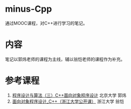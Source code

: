 # minus-Cpp
通过MOOC课程，对C++进行学习的笔记。
# 内容
笔记以郭炜老师的课程为主线，辅以翁恺老师的课程作为补充。
# 参考课程
1. [程序设计与算法（三）C++面向对象程序设计](https://www.icourse163.org/course/PKU-1002029030) 北京大学 郭炜
2. [面向对象程序设计_C++（浙江大学公开课）](https://www.bilibili.com/video/av18557774)  浙江大学 翁恺
